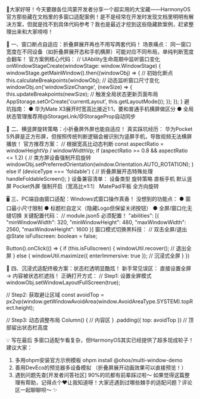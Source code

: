 🎉大家好呀！今天要跟各位鸿蒙开发者分享一个超实用的大宝藏——HarmonyOS官方那些藏在文档里的多窗口适配案例！是不是经常在开发时发现文档里明明有解决方案，但就是找不到具体代码参考？我也是最近才挖到这些隐藏款案例，赶紧整理出来和大家唠唠！

🌈 一、窗口断点自适应：折叠屏展开再也不用写两套代码！
场景痛点：
同一窗口宽度在不同设备（如折叠屏展开态和手机横屏）可能对应不同布局，单纯判断宽度会翻车！
官方案例核心代码：
// UIAbility生命周期中监听窗口变化
onWindowStageCreate(windowStage: window.WindowStage) {
  windowStage.getMainWindow().then((windowObj) => {
    // 初始化断点
    this.calculateBreakpoints(windowObj);
    // 动态监听窗口尺寸变化
    windowObj.on('windowSizeChange', (newSize) => {
      this.updateBreakpoints(newSize);
      // 触发全局状态更新页面布局
      AppStorage.setOrCreate('currentLayout', this.getLayoutMode());
    });
  });
}
避坑指南：
● 华为Mate X3展开时宽高比接近1:1，要和普通手机横屏做区分
● 全局状态管理推荐用@StorageLink/@StorageProp自动同步

📱 二、横竖屏旋转策略：小折叠屏外屏也能自适应！
真实踩坑经历：
华为Pocket S外屏是正方形屏，但按照传统判断逻辑会被识别为竖屏手机，导致视频无法横屏播放！
官方推荐方案：
// 根据宽高比动态判断
const aspectRatio = windowHeightVp / windowWidthVp;
if (aspectRatio >= 0.8 && aspectRatio <= 1.2) {
  // 类方屏设备强制开启旋转
  windowObj.setPreferredOrientation(window.Orientation.AUTO_ROTATION);
} else if (deviceType === 'foldable') {
  // 折叠屏展开态特殊处理
  handleFoldableScreen();
}
设备兼容清单：
设备类型	旋转策略
直板手机	默认竖屏
Pocket外屏	强制开启（宽高比≈1:1）
MatePad平板	全方向旋转

🖥️ 三、PC端自由窗口适配：Windows式窗口操作真香！
没想到的功能点：
● 窗口最小尺寸限制
● 标题栏自定义（隐藏Logo但保留关闭按钮）
● 全屏/窗口化无缝切换
关键配置代码：
// module.json5 必须配置！
"abilities": [{
  "minWindowWidth": 320,
  "minWindowHeight": 480,
  "maxWindowWidth": 2560,
  "maxWindowHeight": 1600
}]
窗口模式切换黑科技：
// 双击全屏/退出
@State isFullscreen: boolean = false;

Button().onClick(() => {
  if (this.isFullscreen) {
    windowUtil.recover(); // 退出全屏
  } else {
    windowUtil.maximize({ enterImmersive: true }); // 沉浸式全屏
  }
})

🌌 四、沉浸式适配终极方案：状态栏透明显酷炫！
新手常见误区：
直接设置全屏 → 内容被状态栏遮挡！
正确打开方式：
// Step1: 设置全屏模式
windowObj.setWindowLayoutFullScreen(true);

// Step2: 获取避让区域
const avoidTop = px2vp(window.getWindowAvoidArea(window.AvoidAreaType.SYSTEM).topRect.height);

// Step3: 动态调整布局
Column() {
  // 内容区
}
.padding({ top: avoidTop }) // 顶部留出状态栏高度

💡 写在最后
多窗口适配乍看复杂，但HarmonyOS其实已经提供了超多现成轮子！建议大家：
1. 多用ohpm安装官方示例模板
ohpm install @ohos/multi-window-demo
2. 善用DevEco的预览器多设备模拟
（折叠屏展开动画效果可以直接预览！）
3. 遇到问题先查[开发者问答社区]
90%的坑都有前辈踩过啦～
如果觉得这篇整理有帮助，记得点个❤️让我知道呀！大家还遇到过哪些棘手的适配问题？评论区一起聊聊呗～ ✨